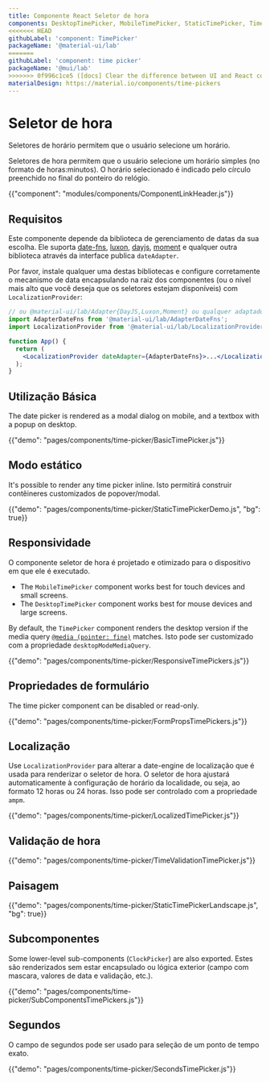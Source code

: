 ```yaml
---
title: Componente React Seletor de hora
components: DesktopTimePicker, MobileTimePicker, StaticTimePicker, TimePicker, ClockPicker
<<<<<<< HEAD
githubLabel: 'component: TimePicker'
packageName: '@material-ui/lab'
=======
githubLabel: 'component: time picker'
packageName: '@mui/lab'
>>>>>>> 0f996c1ce5 ([docs] Clear the difference between UI and React components)
materialDesign: https://material.io/components/time-pickers
---
```


# Seletor de hora

<p class="description">Seletores de horário permitem que o usuário selecione um horário.</p>

Seletores de hora permitem que o usuário selecione um horário simples (no formato de horas:minutos). O horário selecionado é indicado pelo círculo preenchido no final do ponteiro do relógio.

{{"component": "modules/components/ComponentLinkHeader.js"}}

## Requisitos

Este componente depende da biblioteca de gerenciamento de datas da sua escolha. Ele suporta [date-fns](https://date-fns.org/), [luxon](https://moment.github.io/luxon/), [dayjs](https://github.com/iamkun/dayjs), [moment](https://momentjs.com/) e qualquer outra biblioteca através da interface publica `dateAdapter`.

Por favor, instale qualquer uma destas bibliotecas e configure corretamente o mecanismo de data encapsulando na raiz dos componentes (ou o nível mais alto que você deseja que os seletores estejam disponíveis) com `LocalizationProvider`:

```jsx
// ou @material-ui/lab/Adapter{DayJS,Luxon,Moment} ou qualquer adaptador válido de date-io
import AdapterDateFns from '@material-ui/lab/AdapterDateFns';
import LocalizationProvider from '@material-ui/lab/LocalizationProvider';

function App() {
  return (
    <LocalizationProvider dateAdapter={AdapterDateFns}>...</LocalizationProvider>
  );
}
```

## Utilização Básica

The date picker is rendered as a modal dialog on mobile, and a textbox with a popup on desktop.

{{"demo": "pages/components/time-picker/BasicTimePicker.js"}}

## Modo estático

It's possible to render any time picker inline. Isto permitirá construir contêineres customizados de popover/modal.

{{"demo": "pages/components/time-picker/StaticTimePickerDemo.js", "bg": true}}

## Responsividade

O componente seletor de hora é projetado e otimizado para o dispositivo em que ele é executado.

- The `MobileTimePicker` component works best for touch devices and small screens.
- The `DesktopTimePicker` component works best for mouse devices and large screens.

By default, the `TimePicker` component renders the desktop version if the media query [`@media (pointer: fine)`](https://developer.mozilla.org/en-US/docs/Web/CSS/@media/pointer) matches. Isto pode ser customizado com a propriedade `desktopModeMediaQuery`.

{{"demo": "pages/components/time-picker/ResponsiveTimePickers.js"}}

## Propriedades de formulário

The time picker component can be disabled or read-only.

{{"demo": "pages/components/time-picker/FormPropsTimePickers.js"}}

## Localização

Use `LocalizationProvider` para alterar a date-engine de localização que é usada para renderizar o seletor de hora. O seletor de hora ajustará automaticamente à configuração de horário da localidade, ou seja, ao formato 12 horas ou 24 horas. Isso pode ser controlado com a propriedade `ampm`.

{{"demo": "pages/components/time-picker/LocalizedTimePicker.js"}}

## Validação de hora

{{"demo": "pages/components/time-picker/TimeValidationTimePicker.js"}}

## Paisagem

{{"demo": "pages/components/time-picker/StaticTimePickerLandscape.js", "bg": true}}

## Subcomponentes

Some lower-level sub-components (`ClockPicker`) are also exported. Estes são renderizados sem estar encapsulado ou  lógica exterior (campo com mascara, valores de data e validação, etc.).

{{"demo": "pages/components/time-picker/SubComponentsTimePickers.js"}}

## Segundos

O campo de segundos pode ser usado para seleção de um ponto de tempo exato.

{{"demo": "pages/components/time-picker/SecondsTimePicker.js"}}
